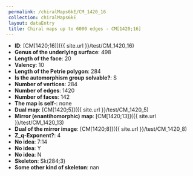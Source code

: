 ```yaml
--- 
 permalink: /chiralMaps6kE/CM_1420_16 
 collection: chiralMaps6kE
 layout: dataEntry
 title: Chiral maps up to 6000 edges - CM[1420;16]
---
```


- **ID**: [CM[1420;16]]({{ site.url }}/test/CM_1420_16)
- **Genus of the underlying surface**: 498
- **Length of the face**: 20
- **Valency**: 10
- **Length of the Petrie polygon**: 284
- **Is the automorphism group solvable?**: S
- **Number of vertices**: 284
- **Number of edges**: 1420
- **Number of faces**: 142
- **The map is self-**: none
- **Dual map**: [CM[1420;5]]({{ site.url }}/test/CM_1420_5)
- **Mirror (enantihomorphic) map**: [CM[1420;13]]({{ site.url }}/test/CM_1420_13)
- **Dual of the mirror image**: [CM[1420;8]]({{ site.url }}/test/CM_1420_8)
- **Z_q-Exponent?**: 4
- **No idea**:  7:14
- **No idea**: Y
- **No idea**: N
- **Skeleton**: Sk(284;3)
- **Some other kind of skeleton**: nan

